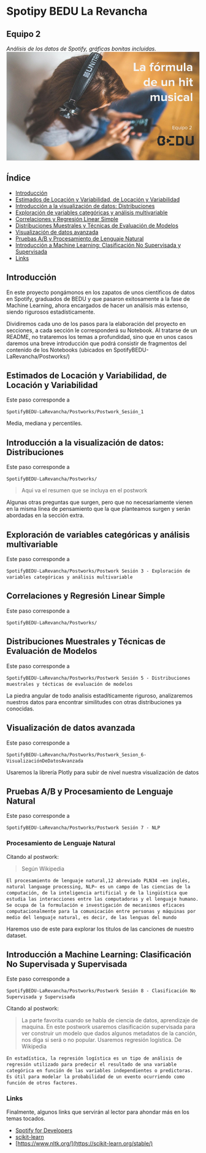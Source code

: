 # Spotipy BEDU La Revancha
## Equipo 2 
*Análisis de los datos de Spotify, gráficas bonitas incluidas.* 
<img src = 'beduequipo2.png'>
## Índice
- [Introducción](#introduccion)
- [Estimados de Locación y Variabilidad, de Locación y Variabilidad](#estimados)
- [Introducción a la visualización de datos: Distribuciones](#distribuciones)
- [Exploración de variables categóricas y análisis multivariable](#exploracion)
- [Correlaciones y Regresión Linear Simple](#correlacion)
- [Distribuciones Muestrales y Técnicas de Evaluación de Modelos](#evaluacion)
- [Visualización de datos avanzada](#visualizacion)  
- [Pruebas A/B y Procesamiento de Lenguaje Natural](#abnlp)
- [Introducción a Machine Learning: Clasificación No Supervisada y Supervisada](#machinelearning)
- [Links](#links)
<a name="introduccion"></a>
## Introducción
En este proyecto pongámonos en los zapatos de unos científicos de datos en Spotify, graduados de BEDU y que pasaron exitosamente a la fase de Machine Learning, ahora encargados de hacer un análisis más extenso, siendo rigurosos estadísticamente.

Dividiremos cada uno de los pasos para la elaboración del proyecto en secciones, a cada sección le corresponderá su Notebook.
Al tratarse de un README, no trataremos los temas a profundidad, sino que en unos casos daremos una breve introducción que podrá consistir de fragmentos del contenido de los Notebooks (ubicados en SpotifyBEDU-LaRevancha/Postworks/)

<a name="estimados"></a>
## Estimados de Locación y Variabilidad, de Locación y Variabilidad

Este paso corresponde a
```
SpotifyBEDU-LaRevancha/Postworks/Postwork_Sesión_1
```  
Media, mediana y percentiles.


<a name="distribuciones"></a>
## Introducción a la visualización de datos: Distribuciones
Este paso corresponde a
```
SpotifyBEDU-LaRevancha/Postworks/
```
> Aqui va el resumen que se incluya en el postwork

Algunas otras preguntas que surgen, pero que no necesariamente vienen en la misma línea de pensamiento que la que planteamos surgen y serán abordadas en la sección extra.


<a name="exploracion"></a>
## Exploración de variables categóricas y análisis multivariable

Este paso corresponde a
```
SpotifyBEDU-LaRevancha/Postworks/Postwork Sesión 3 - Exploración de variables categóricas y análisis multivariable
```
 

<a name="correlacion"></a>
## Correlaciones y Regresión Linear Simple
Este paso corresponde a
```
SpotifyBEDU-LaRevancha/Postworks/
```

<a name="evaluacion"></a>
## Distribuciones Muestrales y Técnicas de Evaluación de Modelos

Este paso corresponde a
```
SpotifyBEDU-LaRevancha/Postworks/Postwork Sesión 5 - Distribuciones muestrales y técticas de evaluación de modelos
```
La piedra angular de todo analisis estadíticamente riguroso, analizaremos nuestros datos para encontrar similitudes con otras distribuciones ya conocidas.
<a name="visualizacion"></a>
## Visualización de datos avanzada  

Este paso corresponde a
```
SpotifyBEDU-LaRevancha/Postworks/Postwork_Sesion_6-VisualizaciónDeDatosAvanzada
```
Usaremos la librería Plotly para subir de nivel nuestra visualización de datos

<a name="abnlp"></a>
## Pruebas A/B y Procesamiento de Lenguaje Natural

Este paso corresponde a
```
SpotifyBEDU-LaRevancha/Postworks/Postwork Sesión 7 - NLP
```
### Procesamiento de Lenguaje Natural

Citando al postwork:
> Según Wikipedia

    El procesamiento de lenguaje natural,1​2​ abreviado PLN3​4​ —en inglés, natural language processing, NLP— es un campo de las ciencias de la computación, de la inteligencia artificial y de la lingüística que estudia las interacciones entre las computadoras y el lenguaje humano. Se ocupa de la formulación e investigación de mecanismos eficaces computacionalmente para la comunicación entre personas y máquinas por medio del lenguaje natural, es decir, de las lenguas del mundo
    
   Haremos uso de este para explorar los titulos de las canciones de nuestro dataset.

<a name="machinelearning"></a>
## Introducción a Machine Learning: Clasificación No Supervisada y Supervisada

Este paso corresponde a
```
SpotifyBEDU-LaRevancha/Postworks/Postwork Sesión 8 - Clasificación No Supervisada y Supervisada
```
Citando al postwork:
> La parte favorita cuando se habla de ciencia de datos, aprendizaje de maquina. En este postwork usaremos clasificación supervisada para ver construir un modelo que dados algunos metadatos de la canción, nos diga si será o no popular. Usaremos regresión logística.
De Wikipedia

    En estadística, la regresión logística es un tipo de análisis de regresión utilizado para predecir el resultado de una variable categórica en función de las variables independientes o predictoras. Es útil para modelar la probabilidad de un evento ocurriendo como función de otros factores.

<a name="links"></a>
### Links
Finalmente, algunos links que servirán al lector para ahondar más en los temas tocados.
- [Spotify for Developers](https://developer.spotify.com/documentation/web-api/)
- [scikit-learn](https://scikit-learn.org/stable/)
- [https://www.nltk.org/](https://scikit-learn.org/stable/)

